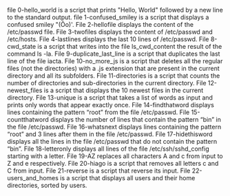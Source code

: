 file 0-hello_world is a script that prints "Hello, World" followed by a new line to the standard output.
file 1-confused_smiley is a script that displays a confused smiley "(Ôo)'.
File 2-hellofile displays the content of the /etc/passwd file.
File 3-twofiles displays the content of /etc/passwd and /etc/hosts.
File 4-lastlines displays the last 10 lines of /etc/passwd.
File 8-cwd_state is a script that writes into the file ls_cwd_content the result of the command ls -la.
File 9-duplicate_last_line is a script that duplicates the last line of the file iacta.
File 10-no_more_js is a script that deletes all the regular files (not the directories) with a .js extension that are present in the current directory and all its subfolders.
File 11-directories is a script that counts the number of directories and sub-directories in the current directory.
File 12-newest_files is a script that displays the 10 newest files in the current directory.
File 13-unique is a script that takes a list of words as input and prints only words that appear exactly once.
File 14-findthatword displays lines containing the pattern “root” from the file /etc/passwd.
File 15-countthatword displays the number of lines that contain the pattern “bin” in the file /etc/passwd.
File 16-whatsnext displays lines containing the pattern “root” and 3 lines after them in the file /etc/passwd.
File 17-hidethisword displays all the lines in the file /etc/passwd that do not contain the pattern “bin”.
File 18-letteronly displays all lines of the file /etc/ssh/sshd_config starting with a letter.
File 19-AZ replaces all characters A and c from input to Z and e respectively.
File 20-hiago is a script that removes all letters c and C from input.
File 21-reverse is a script that reverse its input.
File 22-users_and_homes is a script that displays all users and their home directories, sorted by users.
